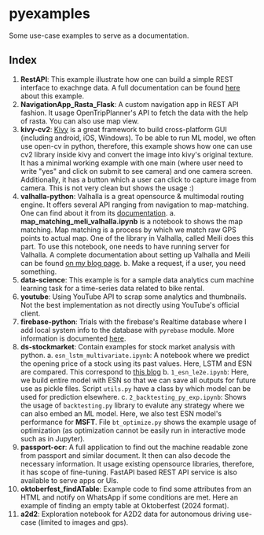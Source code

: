# pyexamples
Some use-case examples to serve as a documentation. 

## Index
1. **RestAPI**: This example illustrate how one can build a simple REST interface to exachnge data. A full documentation can be found [here](https://ikespand.github.io/posts/RestAPI_with_Python/ "RestAPI") about this example.
2. **NavigationApp_Rasta_Flask**: A custom navigation app in REST API fashion. It usage OpenTripPlanner's API to fetch the data with the help of rasta. You can also use map view. 
3. **kivy-cv2**: [Kivy](https://kivy.org/ "Kivy") is a great framework to build cross-platform GUI (including android, iOS, Windows). To be able to run ML model, we often use open-cv in python, therefore, this example shows how one can use cv2 library inside kivy and convert the image into kivy's original texture. It has a minimal working example with one main (where user need to write "yes" and click on submit to see camera) and one camera screen. Additionally, it has a button which a user can click to capture image from camera. This is not very clean but shows the usage :)
4. **valhalla-python**: Valhalla is a great opensource & multimodal routing engine. It offers several API ranging from navigation to map-matching. One can find about it from its [documentation](https://valhalla.readthedocs.io/en/latest/ "documentation").
	a. **map_matching_meli_valhalla.ipynb** is a notebook to shows the map matching. Map matching is a process by which we match raw GPS points to actual map. One of the library in Valhalla, called Meili does this part. To use this notebook, one needs to have running server for Valhalla. A complete documentation about setting up Valhalla and Meili can be found [on my blog page](map_matching_meli_valhalla.ipynb "here").
	b. Make a request, if a user, you need something.
5. **data-science**: This example is for a sample data analytics cum machine learning task for a time-series data related to bike rental.
6. **youtube**: Using YouTube API to scrap some analytics and thumbnails. Not the best implementation as not directly using YouTube's official client.
7. **firebase-python**: Trials with the firebase's Realtime database where I add local system info to the database with `pyrebase` module. More information is documented [here](https://ikespand.github.io/posts/firebase/).
8. **ds-stockmarket**: Contain examples for stock market analysis with python.
    a. `esn_lstm_multivariate.ipynb`: A notebook where we predict the opening price of a stock using its past values. Here, LSTM and ESN are compared. This correspond to [this blog](https://ikespand.github.io/posts/ml-for-stock-market-1/)
	b. `1_esn_le2e.ipynb`: Here, we build entire model with ESN so that we can save all outputs for future use as pickle files. Script `utils.py` have a class by which model can be used for prediction elsewhere.
	c. `2_backtesting_py_exp.ipynb`: Shows the usage of `backtesting.py` library to evalute any strategy where we can also embed an ML model. Here, we also test ESN model's performance for **MSFT**. File `bt_optimize.py` shows the example usage of optimization (as optimization cannot be easily run in interactive mode such as in Jupyter).
9. **passport-ocr**: A full application to find out the machine readable zone from passport and similar document. It then can also decode the necessary information. It usage existing opensource libraries, therefore, it has scope of fine-tuning. FastAPI based REST API service is also available to serve apps or UIs.
10. **oktoberfest_findATable**: Example code to find some attributes from an HTML and notify on WhatsApp if some conditions are met. Here an example of finding an empty table at Oktoberfest (2024 format).
11. **a2d2**: Exploration notebook for A2D2 data for autonomous driving use-case (limited to images and gps).